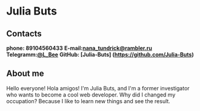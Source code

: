 # Julia Buts

## Contacts
**phone: 89104560433**
**E-mail:[nana_tundrick@rambler.ru](mailto:nana_tundrick@rambler.ru)**
**Telegramm:[@L_Bee](https://t.me/L_Bee)**
**GitHub: [Julia-Buts] (https://github.com/Julia-Buts)**

## About me
Hello everyone! Hola amigos! I'm Julia Buts, and I'm a former investigator who wants to become a cool web developer. Why did I changed my occupation? Because I like to learn new things and see the result.

